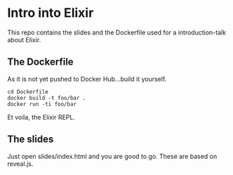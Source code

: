 # Intro into Elixir

This repo contains the slides and the Dockerfile used for a introduction-talk about
Elixir.

## The Dockerfile

As it is not yet pushed to Docker Hub...build it yourself.

```
cd Dockerfile
docker build -t foo/bar .
docker run -ti foo/bar
```

Et voila, the Elixir REPL.


## The slides

Just open slides/index.html and you are good to go. These are based on reveal.js.
